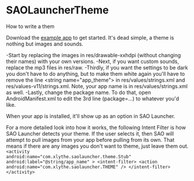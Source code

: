 SAOLauncherTheme
================

How to write a them

Download the [example app](https://github.com/Xlythe/SAOLauncherTheme) to get started. It's dead simple, a theme is nothing but images and sounds.

-Start by replacing the images in res/drawable-xxhdpi (without changing their names) with your own versions.
-Next, if you want custom sounds, replace the mp3 files in res/raw.
-Thirdly, if you want the settings to be dark you don't have to do anything, but to make them white again you'll have to remove the line &lt;string name="app_theme"&gt; in res/values/strings.xml and res/values-v11/strings.xml. Note, your app name is in res/values/strings.xml as well.
-Lastly, change the package name. To do that, open AndroidManifest.xml to edit the 3rd line (package=...) to whatever you'd like.

When your app is installed, it'll show up as an option in SAO Launcher.

For a more detailed look into how it works, the following Intent Filter is how SAO Launcher detects your theme. If the user selects it, then SAO will attempt to pull images from your app before pulling from its own. That means if there are any images you don't want to theme, just leave them out.
<code>
&lt;activity
    android:name="com.xlythe.saolauncher.theme.Stub"
    android:label="@string/app_name" &gt;
    &lt;intent-filter&gt;
        &lt;action android:name="com.xlythe.saolauncher.THEME" /&gt;
    &lt;/intent-filter&gt;
&lt;/activity&gt;
</code>
